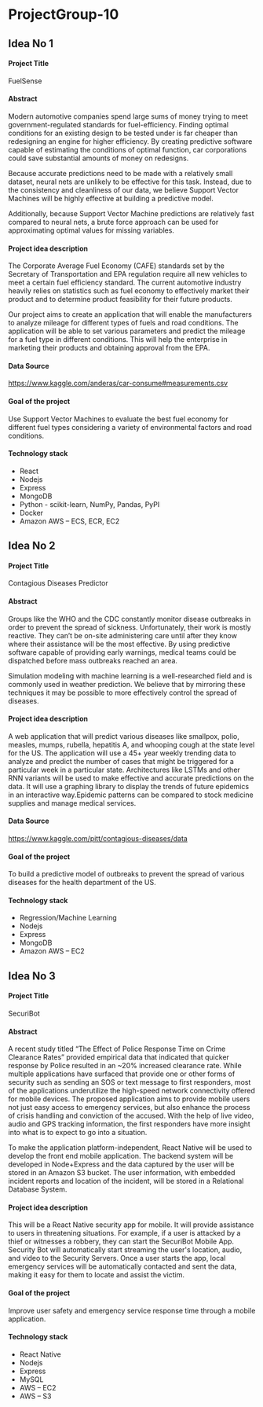 # ProjectGroup-10

## Idea No 1
 
#### Project Title
FuelSense

#### Abstract
Modern automotive companies spend large sums of money trying to meet government-regulated standards for fuel-efficiency. Finding optimal conditions for an existing design to be tested under is far cheaper than redesigning an engine for higher efficiency. By creating predictive software capable of estimating the conditions of optimal function, car corporations could save substantial amounts of money on redesigns.
 
Because accurate predictions need to be made with a relatively small dataset, neural nets are unlikely to be effective for this task. Instead, due to the consistency and cleanliness of our data, we believe Support Vector Machines will be highly effective at building a predictive model.
 
Additionally, because Support Vector Machine predictions are relatively fast compared to neural nets, a brute force approach can be used for approximating optimal values for missing variables.

#### Project idea description 
The Corporate Average Fuel Economy (CAFE) standards set by the Secretary of Transportation and EPA regulation require all new vehicles to meet a certain fuel efficiency standard. The current automotive industry heavily relies on statistics such as fuel economy to effectively market their product and to determine product feasibility for their future products.
 
Our project aims to create an application that will enable the manufacturers to analyze mileage for different types of fuels and road conditions. The application will be able to set various parameters and predict the mileage for a fuel type in different conditions. This will help the enterprise in marketing their products and obtaining approval from the EPA.

#### Data Source  
https://www.kaggle.com/anderas/car-consume#measurements.csv
 
 
#### Goal of the project
Use Support Vector Machines to evaluate the best fuel economy for different fuel types considering a variety of environmental factors and road conditions.

#### Technology stack
- React
- Nodejs
- Express
- MongoDB
- Python - scikit-learn, NumPy, Pandas, PyPI
- Docker
- Amazon AWS – ECS, ECR, EC2
 
 
## Idea No 2
 
#### Project Title
Contagious Diseases Predictor

#### Abstract 
Groups like the WHO and the CDC constantly monitor disease outbreaks in order to prevent the spread of sickness. Unfortunately, their work is mostly reactive. They can’t be on-site administering care until after they know where their assistance will be the most effective. By using predictive software capable of providing early warnings, medical teams could be dispatched before mass outbreaks reached an area.

Simulation modeling with machine learning is a well-researched field and is commonly used in weather prediction. We believe that by mirroring these techniques it may be possible to more effectively control the spread of diseases.
 
#### Project idea description 
A web application that will predict various diseases like smallpox, polio, measles, mumps, rubella, hepatitis A, and whooping cough at the state level for the US. The application will use a 45+ year weekly trending data to analyze and predict the number of cases that might be triggered for a particular week in a particular state. Architectures like LSTMs and other RNN variants will be used to make effective and accurate predictions on the data. It will use a graphing library to display the trends of future epidemics in an interactive way.Epidemic patterns can be compared to stock medicine supplies and manage medical services.
  
#### Data Source 
https://www.kaggle.com/pitt/contagious-diseases/data
 
#### Goal of the project
To build a predictive model of outbreaks to prevent the spread of various diseases for the health department of the US.
 
#### Technology stack 
- Regression/Machine Learning
- Nodejs
- Express
- MongoDB
- Amazon AWS – EC2

## Idea No 3
 
#### Project Title
SecuriBot

#### Abstract
A recent study titled “The Effect of Police Response Time on Crime Clearance Rates” provided empirical data that indicated that quicker response by Police resulted in an ~20% increased clearance rate. While multiple applications have surfaced that provide one or other forms of security such as sending an SOS or text message to first responders, most of the applications underutilize the high-speed network connectivity offered for mobile devices. The proposed application aims to provide mobile users not just easy access to emergency services, but also enhance the process of crisis handling and conviction of the accused. With the help of live video, audio and GPS tracking information, the first responders have more insight into what is to expect to go into a situation.

To make the application platform-independent, React Native will be used to develop the front end mobile application. The backend system will be developed in Node+Express and the data captured by the user will be stored in an Amazon S3 bucket. The user information, with embedded incident reports and location of the incident, will be stored in a Relational Database System.
 
#### Project idea description
This will be a React Native security app for mobile. It will provide assistance to users in threatening situations. For example, if a user is attacked by a thief or witnesses a robbery, they can start the SecuriBot Mobile App. Security Bot will automatically start streaming the user's location, audio, and video to the Security Servers. Once a user starts the app, local emergency services will be automatically contacted and sent the data, making it easy for them to locate and assist the victim.

#### Goal of the project
Improve user safety and emergency service response time through a mobile application.
 
#### Technology stack    
- React Native
- Nodejs
- Express
- MySQL
- AWS – EC2
- AWS – S3